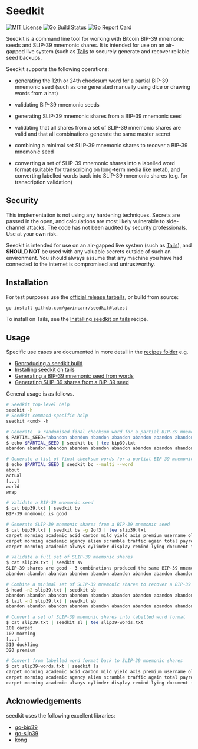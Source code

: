 Seedkit
=======

[![MIT License](https://img.shields.io/github/license/gavincarr/seedkit.svg?maxAge=2592000&color=blue)](https://github.com/gavincarr/seedkit/blob/master/LICENCE)
[![Go Build Status](https://github.com/gavincarr/seedkit/actions/workflows/go.yml/badge.svg)](https://github.com/gavincarr/seedkit/actions/workflows/go.yml/badge.svg)
[![Go Report Card](https://goreportcard.com/badge/github.com/gavincarr/seedkit)](https://goreportcard.com/report/github.com/gavincarr/seedkit)



Seedkit is a command line tool for working with Bitcoin BIP-39 mnemonic seeds
and SLIP-39 mnemonic shares. It is intended for use on an air-gapped live
system (such as [Tails](https://tails.net) to securely generate and recover
reliable seed backups.

Seedkit supports the following operations:

- generating the 12th or 24th checksum word for a partial BIP-39 mnemonic seed
  (such as one generated manually using dice or drawing words from a hat)

- validating BIP-39 mnemonic seeds

- generating SLIP-39 mnemonic shares from a BIP-39 mnemonic seed

- validating that all shares from a set of SLIP-39 mnemonic shares are valid
  and that all combinations generate the same master secret

- combining a minimal set SLIP-39 mnemonic shares to recover a BIP-39 mnemonic
  seed

- converting a set of SLIP-39 mnemonic shares into a labelled word format
  (suitable for transcribing on long-term media like metal), and converting
  labelled words back into SLIP-39 mnemonic shares (e.g. for transcription
  validation)


Security
--------

This implementation is not using any hardening techniques. Secrets are passed
in the open, and calculations are most likely vulnerable to side-channel attacks.
The code has not been audited by security professionals. Use at your own risk.

Seedkit is intended for use on an air-gapped live system (such as
[Tails](https://tails.net)), and **SHOULD NOT** be used with any valuable secrets
outside of such an environment. You should always assume that any machine you
have had connected to the internet is compromised and untrustworthy.


Installation
------------

For test purposes use the [official release tarballs](https://github.com/gavincarr/seedkit/releases/latest), or build from source:

```bash
go install github.com/gavincarr/seedkit@latest
``` 

To install on Tails, see the [Installing seedkit on tails](https://github.com/gavincarr/seedkit/blob/main/recipes/installing_seedkit_on_tails.md) recipe.


Usage
-----

Specific use cases are documented in more detail in the [recipes folder](https://github.com/gavincarr/seedkit/tree/main/recipes) e.g.

- [Reproducing a seedkit build](https://github.com/gavincarr/seedkit/blob/main/recipes/reproducing_a_seedkit_build.md)
- [Installing seedkit on tails](https://github.com/gavincarr/seedkit/blob/main/recipes/installing_seedkit_on_tails.md)
- [Generating a BIP-39 mnemonic seed from words](https://github.com/gavincarr/seedkit/blob/main/recipes/generating_a_bip39_mnemonic_seed_from_the_bip39_wordlist.md)
- [Generating SLIP-39 shares from a BIP-39 seed](https://github.com/gavincarr/seedkit/blob/main/recipes/generating_slip39_shares_from_a_bip39_seed.md)

General usage is as follows.

```bash
# Seedkit top-level help
seedkit -h
# Seedkit command-specific help
seedkit <cmd> -h

# Generate  a randomised final checksum word for a partial BIP-39 mnemonic seed
$ PARTIAL_SEED="abandon abandon abandon abandon abandon abandon abandon abandon abandon abandon abandon"
$ echo $PARTIAL_SEED | seedkit bc | tee bip39.txt
abandon abandon abandon abandon abandon abandon abandon abandon abandon abandon abandon bean

# Generate a list of final checksum words for a partial BIP-39 mnemonic seed
$ echo $PARTIAL_SEED | seedkit bc --multi --word
about
actual
[...]
world
wrap

# Validate a BIP-39 mnemonic seed
$ cat bip39.txt | seedkit bv
BIP-39 mnemonic is good

# Generate SLIP-39 mnemonic shares from a BIP-39 mnemonic seed
$ cat bip39.txt | seedkit bs -g 2of3 | tee slip39.txt
carpet morning academic acid carbon mild yield axis premium username olympic parking crystal costume exhaust language equip prevent beam velvet
carpet morning academic agency alien scramble traffic again total payroll language galaxy fluff debut destroy pickup bucket level unfair daisy
carpet morning academic always cylinder display remind lying document fishing decorate work either briefing software herd craft crucial duckling premium

# Validate a full set of SLIP-39 mnemonic shares
$ cat slip39.txt | seedkit sv 
SLIP-39 shares are good - 3 combinations produced the same BIP-39 mnemonic:
abandon abandon abandon abandon abandon abandon abandon abandon abandon abandon abandon bean

# Combine a minimal set of SLIP-39 mnemonic shares to recover a BIP-39 mnemonic seed
$ head -n2 slip39.txt | seedkit sb
abandon abandon abandon abandon abandon abandon abandon abandon abandon abandon abandon bean
$ tail -n2 slip39.txt | seedkit sb
abandon abandon abandon abandon abandon abandon abandon abandon abandon abandon abandon bean

# Convert a set of SLIP-39 mnemonic shares into labelled word format
$ cat slip39.txt | seedkit sl | tee slip39-words.txt
101 carpet
102 morning
[...]
319 duckling
320 premium

# Convert from labelled word format back to SLIP-39 mnemonic shares
$ cat slip39-words.txt | seedkit ls
carpet morning academic acid carbon mild yield axis premium username olympic parking crystal costume exhaust language equip prevent beam velvet
carpet morning academic agency alien scramble traffic again total payroll language galaxy fluff debut destroy pickup bucket level unfair daisy
carpet morning academic always cylinder display remind lying document fishing decorate work either briefing software herd craft crucial duckling premium
```


Acknowledgements
----------------

seedkit uses the following excellent libraries:

- [go-bip39](https://github.com/tyler-smith/go-bip39)
- [go-slip39](https://github.com/gavincarr/go-slip39)
- [kong](https://github.com/alecthomas/kong)

